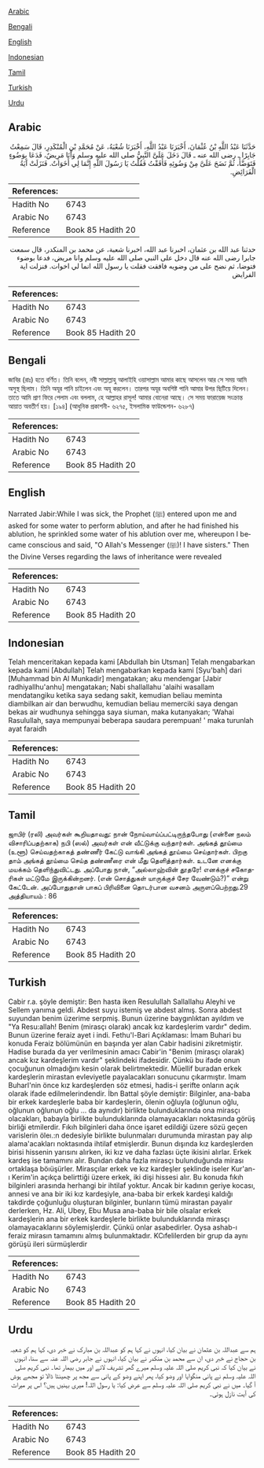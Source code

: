 [Arabic](#arabic)

[Bengali](#bengali)

[English](#english)

[Indonesian](#indonesian)

[Tamil](#tamil)

[Turkish](#turkish)

[Urdu](#urdu)

## Arabic


<div dir="rtl" lang="ar" style={{fontSize:'larger',backgroundColor:'#f8f9fa',padding:20}}>
حَدَّثَنَا عَبْدُ اللَّهِ بْنُ عُثْمَانَ، أَخْبَرَنَا عَبْدُ اللَّهِ، أَخْبَرَنَا شُعْبَةُ، عَنْ مُحَمَّدِ بْنِ الْمُنْكَدِرِ، قَالَ سَمِعْتُ جَابِرًا ـ رضى الله عنه ـ قَالَ دَخَلَ عَلَىَّ النَّبِيُّ صلى الله عليه وسلم وَأَنَا مَرِيضٌ، فَدَعَا بِوَضُوءٍ فَتَوَضَّأَ، ثُمَّ نَضَحَ عَلَىَّ مِنْ وَضُوئِهِ فَأَفَقْتُ فَقُلْتُ يَا رَسُولَ اللَّهِ إِنَّمَا لِي أَخَوَاتٌ‏.‏ فَنَزَلَتْ آيَةُ الْفَرَائِضِ‏.‏
</div>
<div style={{backgroundColor:'#f8f9fa',padding:20, marginBottom: 10}}><table> <thead> <tr> <th>References:</th> <th></th> </tr> </thead> <tbody><tr><td>Hadith No</td><td>6743</td></tr><tr><td>Arabic No</td><td>6743</td></tr><tr><td>Reference</td><td>Book 85 Hadith 20</td></tr></tbody></table></div>


<div dir="rtl" lang="ar" style={{fontSize:'larger',backgroundColor:'#f8f9fa',padding:20}}>
حدثنا عبد الله بن عثمان، اخبرنا عبد الله، اخبرنا شعبة، عن محمد بن المنكدر، قال سمعت جابرا رضى الله عنه قال دخل على النبي صلى الله عليه وسلم وانا مريض، فدعا بوضوء فتوضا، ثم نضح على من وضويه فافقت فقلت يا رسول الله انما لي اخوات. فنزلت اية الفرايض
</div>
<div style={{backgroundColor:'#f8f9fa',padding:20, marginBottom: 10}}><table> <thead> <tr> <th>References:</th> <th></th> </tr> </thead> <tbody><tr><td>Hadith No</td><td>6743</td></tr><tr><td>Arabic No</td><td>6743</td></tr><tr><td>Reference</td><td>Book 85 Hadith 20</td></tr></tbody></table></div>

## Bengali


<div dir="ltr" lang="bn" style={{fontSize:'larger',backgroundColor:'#f8f9fa',padding:20}}>
জাবির (রাঃ) হতে বর্ণিত। তিনি বলেন, নবী সাল্লাল্লাহু আলাইহি ওয়াসাল্লাম আমার কাছে আসলেন আর সে সময় আমি অসুস্থ ছিলাম। তিনি অযূর পানি চাইলেন এবং অযূ করলেন। তারপর অযূর অবশিষ্ট পানি আমার উপর ছিটিয়ে দিলেন। তাতে আমি প্রাণ ফিরে পেলাম এবং বললাম, হে আল্লাহর রাসূল! আমার বোনেরা আছে। সে সময় ফারায়েজ সংক্রান্ত আয়াত অবতীর্ণ হয়। [১৯৪] (আধুনিক প্রকাশনী- ৬২৭৫, ইসলামিক ফাউন্ডেশন- ৬২৮৭)
</div>
<div style={{backgroundColor:'#f8f9fa',padding:20, marginBottom: 10}}><table> <thead> <tr> <th>References:</th> <th></th> </tr> </thead> <tbody><tr><td>Hadith No</td><td>6743</td></tr><tr><td>Arabic No</td><td>6743</td></tr><tr><td>Reference</td><td>Book 85 Hadith 20</td></tr></tbody></table></div>

## English


<div dir="ltr" lang="en" style={{fontSize:'larger',backgroundColor:'#f8f9fa',padding:20}}>
Narrated Jabir:While I was sick, the Prophet (ﷺ) entered upon me and asked for some water to perform ablution, and after he had finished his ablution, he sprinkled some water of his ablution over me, whereupon I became conscious and said, "O Allah's Messenger (ﷺ)! I have sisters." Then the Divine Verses regarding the laws of inheritance were revealed
</div>
<div style={{backgroundColor:'#f8f9fa',padding:20, marginBottom: 10}}><table> <thead> <tr> <th>References:</th> <th></th> </tr> </thead> <tbody><tr><td>Hadith No</td><td>6743</td></tr><tr><td>Arabic No</td><td>6743</td></tr><tr><td>Reference</td><td>Book 85 Hadith 20</td></tr></tbody></table></div>

## Indonesian


<div dir="ltr" lang="id" style={{fontSize:'larger',backgroundColor:'#f8f9fa',padding:20}}>
Telah menceritakan kepada kami [Abdullah bin Utsman] Telah mengabarkan kepada kami [Abdullah] Telah mengabarkan kepada kami [Syu'bah] dari [Muhammad bin Al Munkadir] mengatakan; aku mendengar [Jabir radhiyallhu'anhu] mengatakan; Nabi shallallahu 'alaihi wasallam mendatangiku ketika saya sedang sakit, kemudian beliau meminta diambilkan air dan berwudhu, kemudian beliau memerciki saya dengan bekas air wudhunya sehingga saya siuman, maka kutanyakan; 'Wahai Rasulullah, saya mempunyai beberapa saudara perempuan! ' maka turunlah ayat faraidh
</div>
<div style={{backgroundColor:'#f8f9fa',padding:20, marginBottom: 10}}><table> <thead> <tr> <th>References:</th> <th></th> </tr> </thead> <tbody><tr><td>Hadith No</td><td>6743</td></tr><tr><td>Arabic No</td><td>6743</td></tr><tr><td>Reference</td><td>Book 85 Hadith 20</td></tr></tbody></table></div>

## Tamil


<div dir="ltr" lang="ta" style={{fontSize:'larger',backgroundColor:'#f8f9fa',padding:20}}>
ஜாபிர் (ரலி) அவர்கள் கூறியதாவது: நான் நோய்வாய்ப்பட்டிருந்தபோது (என்னை நலம் விசாரிப்பதற்காக) நபி (ஸல்) அவர்கள் என் வீட்டுக்கு வந்தார்கள். அங்கத் தூய்மை (உளூ) செய்வதற்காகத் தண்ணீர் கேட்டு வாங்கி அங்கத் தூய்மை செய்தார்கள். பிறகு தாம் அங்கத் தூய்மை செய்த தண்ணீரை என் மீது தெளித்தார்கள். உடனே எனக்கு மயக்கம் தெளிந்துவிட்டது. அப்போது நான், “அல்லாஹ்வின் தூதரே! எனக்குச் சகோதரிகள் மட்டுமே இருக்கின்றனர். (என் சொத்துகள் யாருக்குச் சேர வேண்டும்?)” என்று கேட்டேன். அப்போதுதான் பாகப் பிரிவினை தொடர்பான வசனம் அருளப்பெற்றது.29 அத்தியாயம் : 86
</div>
<div style={{backgroundColor:'#f8f9fa',padding:20, marginBottom: 10}}><table> <thead> <tr> <th>References:</th> <th></th> </tr> </thead> <tbody><tr><td>Hadith No</td><td>6743</td></tr><tr><td>Arabic No</td><td>6743</td></tr><tr><td>Reference</td><td>Book 85 Hadith 20</td></tr></tbody></table></div>

## Turkish


<div dir="ltr" lang="tr" style={{fontSize:'larger',backgroundColor:'#f8f9fa',padding:20}}>
Cabir r.a. şöyle demiştir: Ben hasta iken Resulullah Sallallahu Aleyhi ve Sellem yanıma geldi. Abdest suyu istemiş ve abdest almış. Sonra abdest suyundan benim üzerime serpmiş. Bunun üzerine baygınlıktan ayıldım ve "Ya Resu:allah! Benim (mirasçı olarak) ancak kız kardeşlerim vardır" dedim. Bunun üzerine feraiz ayet i indi. Fethu'l-Bari Açıklaması: İmam Buhari bu konuda Feraiz bölümünün en başında yer alan Cabir hadisini zikretmiştir. Hadise burada da yer verilmesinin amacı Cabir'in "Benim (mirasçı olarak) ancak kız kardeşlerim vardır" şeklindeki ifadesidir. Çünkü bu ifade onun çocuğunun olmadığını kesin olarak belirtmektedir. Müellif buradan erkek kardeşlerin mirastan evleviyetle payalacakları sonucunu çıkarmıştır. Imam Buharl'nin önce kız kardeşlerden söz etmesi, hadis-i şerifte onların açık olarak ifade edilmelerindendir. İbn Battal şöyle demiştir: Bilginler, ana-baba bir erkek kardeşlerle baba bir kardeşlerin, ölenin oğluyla (oğlunun oğlu, oğlunun oğlunun oğlu ... da aynıdır) birlikte bulunduklarında ona mirasçı olacakları, babayla birlikte bulunduklarında olamayacakları noktasında görüş birliği etmilerdir. Fıkıh bilginleri daha önce işaret edildiği üzere sözü geçen varislerin öleı.:n dedesiyle birlikte bulunmaları durumunda mirastan pay alıp alama'acakları noktasında ihtilaf etmişlerdir. Bunun dışında kız kardeşlerden birisi hissenin yarısını alırken, iki kız ve daha fazlası üçte ikisini alırlar. Erkek kardeş ise tamamını alır. Bundan daha fazla mirasçı bulunduğunda mirası ortaklaşa böıüşürler. Mirasçılar erkek ve kız kardeşler şeklinde iseler Kur'an-ı Kerim'in açıkça belirttiği üzere erkek, iki dişi hissesi alır. Bu konuda fıkıh bilginleri arasında herhangi bir ihtilaf yoktur. Ancak bir kadının geriye kocası, annesi ve ana bir iki kız kardeşiyle, ana-baba bir erkek kardeşi kaldığı takdirde çoğunluğu oluşturan bilginler, bunların tümü mirastan payalır derlerken, Hz. Ali, Ubey, Ebu Musa ana-baba bir bile olsalar erkek kardeşlerin ana bir erkek kardeşlerle birlikte bulunduklarında mirasçı olamayacaklarını söylemişlerdir. Çünkü onlar asabedirler. Oysa ashab-ı feraiz mirasın tamamını almış bulunmaktadır. KCıfelilerden bir grup da aynı görüşü ileri sürmüşlerdir
</div>
<div style={{backgroundColor:'#f8f9fa',padding:20, marginBottom: 10}}><table> <thead> <tr> <th>References:</th> <th></th> </tr> </thead> <tbody><tr><td>Hadith No</td><td>6743</td></tr><tr><td>Arabic No</td><td>6743</td></tr><tr><td>Reference</td><td>Book 85 Hadith 20</td></tr></tbody></table></div>

## Urdu


<div dir="rtl" lang="ur" style={{fontSize:'larger',backgroundColor:'#f8f9fa',padding:20}}>
ہم سے عبداللہ بن عثمان نے بیان کیا، انہوں نے کہا ہم کو عبداللہ بن مبارک نے خبر دی، کہا ہم کو شعبہ بن حجاج نے خبر دی، ان سے محمد بن منکدر نے بیان کیا، انہوں نے جابر رضی اللہ عنہ سے سنا، انہوں نے بیان کیا کہ نبی کریم صلی اللہ علیہ وسلم میرے گھر تشریف لائے اور میں بیمار تھا۔ نبی کریم صلی اللہ علیہ وسلم نے پانی منگوایا اور وضو کیا، پھر اپنے وضو کے پانی سے مجھ پر چھینٹا ڈالا تو مجھے ہوش آ گیا۔ میں نے نبی کریم صلی اللہ علیہ وسلم سے عرض کیا: یا رسول اللہ! میری بہنیں ہیں؟ اس پر میراث کی آیت نازل ہوئی۔
</div>
<div style={{backgroundColor:'#f8f9fa',padding:20, marginBottom: 10}}><table> <thead> <tr> <th>References:</th> <th></th> </tr> </thead> <tbody><tr><td>Hadith No</td><td>6743</td></tr><tr><td>Arabic No</td><td>6743</td></tr><tr><td>Reference</td><td>Book 85 Hadith 20</td></tr></tbody></table></div>